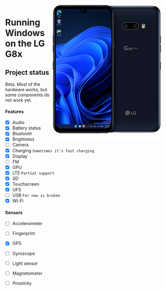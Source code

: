 <img align="right" src="https://github.com/Icesito68/Port-Windows-11-Lg-G8x/blob/main/mh2lm.png" width="350" alt="Windows 11 Running On A Poco X3 Pro">


# Running Windows on the LG G8x

## Project status

Beta. Most of the hardware works, but some components do not work yet.

#### Features

- [x] Audio
- [x] Battery status
- [x] Bluetooth
- [x] Brightness
- [ ] Camera
- [x] Charging ```Sometimes it's fast charging```
- [x] Display
- [ ] FM
- [x] GPU
- [x] LTE ```Partial support```
- [x] SD
- [x] Touchscreen
- [x] UFS
- [ ] USB ```For now is broken```
- [x] Wi-Fi

#### Sensors
- [ ] Accelerometer
- [ ] Fingerprint
- [x] GPS
- [ ] Gyroscope
- [ ] Light sensor
- [ ] Magnetometer
- [ ] Proximity

